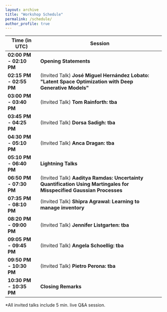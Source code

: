 ```yaml
---
layout: archive
title: "Workshop Schedule"
permalink: /schedule/
author_profile: true
---
```


**Time (in UTC)** | **Session**
------------ | -------------
**02:00 PM - 02:10 PM** |	**Opening Statements**
**02:15 PM - 02:55 PM** |	(Invited Talk) **José Miguel Hernández Lobato: "Latent Space Optimization with Deep Generative Models"**
**03:00 PM - 03:40 PM** |	(Invited Talk) **Tom Rainforth: tba**
**03:45 PM - 04:25 PM** |   (Invited Talk) **Dorsa Sadigh: tba**
**04:30 PM - 05:10 PM**	|   (Invited Talk) **Anca Dragan: tba**
**05:10 PM - 06:40 PM** |	**Lightning Talks**
**06:50 PM - 07:30 PM**	|   (Invited Talk) **Aaditya Ramdas: Uncertainty Quantification Using Martingales for Misspecified Gaussian Processes**
**07:35 PM - 08:10 PM** |	(Invited Talk) **Shipra Agrawal: Learning to manage inventory**
**08:20 PM - 09:00 PM** |	(Invited Talk) **Jennifer Listgarten: tba**
**09:05 PM - 09:45 PM** |	(Invited Talk) **Angela Schoellig: tba**
**09:50 PM - 10:30 PM** |   (Invited Talk) **Pietro Perona: tba**
**10:30 PM - 10:35 PM** |	**Closing Remarks**


*All invited talks include 5 min. live Q&A session.